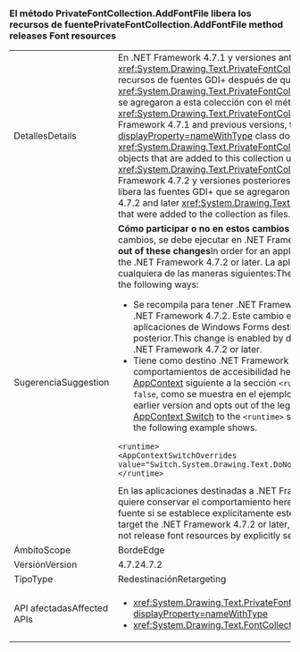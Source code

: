 ### <a name="privatefontcollectionaddfontfile-method-releases-font-resources"></a><span data-ttu-id="e644c-101">El método PrivateFontCollection.AddFontFile libera los recursos de fuente</span><span class="sxs-lookup"><span data-stu-id="e644c-101">PrivateFontCollection.AddFontFile method releases Font resources</span></span>

|   |   |
|---|---|
|<span data-ttu-id="e644c-102">Detalles</span><span class="sxs-lookup"><span data-stu-id="e644c-102">Details</span></span>|<span data-ttu-id="e644c-103">En .NET Framework 4.7.1 y versiones anteriores, la clase <xref:System.Drawing.Text.PrivateFontCollection?displayProperty=nameWithType> no libera los recursos de fuentes GDI+ después de que se elimine <xref:System.Drawing.Text.PrivateFontCollection> para los objetos <xref:System.Drawing.Font> que se agregaron a esta colección con el método <xref:System.Drawing.Text.PrivateFontCollection.AddFontFile(System.String)>.</span><span class="sxs-lookup"><span data-stu-id="e644c-103">In the .NET Framework 4.7.1 and previous versions, the <xref:System.Drawing.Text.PrivateFontCollection?displayProperty=nameWithType> class does not release the GDI+ font resources after the <xref:System.Drawing.Text.PrivateFontCollection> is disposed for <xref:System.Drawing.Font> objects that are added to this collection using the <xref:System.Drawing.Text.PrivateFontCollection.AddFontFile(System.String)> method.</span></span> <span data-ttu-id="e644c-104">En .NET Framework 4.7.2 y versiones posteriores, <xref:System.Drawing.Text.FontCollection.Dispose%2A> libera las fuentes GDI+ que se agregaron a la colección como archivos.</span><span class="sxs-lookup"><span data-stu-id="e644c-104">In the .NET Framework 4.7.2 and later <xref:System.Drawing.Text.FontCollection.Dispose%2A> releases the GDI+ fonts that were added to the collection as files.</span></span>|
|<span data-ttu-id="e644c-105">Sugerencia</span><span class="sxs-lookup"><span data-stu-id="e644c-105">Suggestion</span></span>|<span data-ttu-id="e644c-106"><strong>Cómo participar o no en estos cambios</strong> Para que una aplicación se beneficie de estos cambios, se debe ejecutar en .NET Framework 4.7.2 o una versión posterior.</span><span class="sxs-lookup"><span data-stu-id="e644c-106"><strong>How to opt in or out of these changes</strong>In order for an application to benefit from these changes, it must run on the .NET Framework 4.7.2 or later.</span></span> <span data-ttu-id="e644c-107">La aplicación se puede beneficiar de estos cambios de cualquiera de las maneras siguientes:</span><span class="sxs-lookup"><span data-stu-id="e644c-107">The application can benefit from these changes in either of the following ways:</span></span><ul><li><span data-ttu-id="e644c-108">Se recompila para tener .NET Framework 4.7.2 como destino.</span><span class="sxs-lookup"><span data-stu-id="e644c-108">It is recompiled to target the .NET Framework 4.7.2.</span></span> <span data-ttu-id="e644c-109">Este cambio está habilitado de forma predeterminada para las aplicaciones de Windows Forms destinadas a .NET Framework 4.7.2 o una versión posterior.</span><span class="sxs-lookup"><span data-stu-id="e644c-109">This change is enabled by default on Windows Forms applications that target the .NET Framework 4.7.2 or later.</span></span></li><li><span data-ttu-id="e644c-110">Tiene como destino .NET Framework 4.7.1 o una versión anterior, y no participa en los comportamientos de accesibilidad heredados mediante la adición del [modificador de AppContext](https://docs.microsoft.com/dotnet/framework/configure-apps/file-schema/runtime/appcontextswitchoverrides-element) siguiente a la sección <code>&lt;runtime&gt;</code> del archivo app.config y estableciéndolo en <code>false</code>, como se muestra en el ejemplo siguiente.</span><span class="sxs-lookup"><span data-stu-id="e644c-110">It targets the .NET Framework 4.7.1 or an earlier version and opts out of the legacy accessibility behaviors by adding the following [AppContext Switch](https://docs.microsoft.com/dotnet/framework/configure-apps/file-schema/runtime/appcontextswitchoverrides-element) to the <code>&lt;runtime&gt;</code> section of the app.config file and setting it to <code>false</code>, as the following example shows.</span></span></li></ul><pre><code class="lang-xml">&lt;runtime&gt;&#13;&#10;&lt;AppContextSwitchOverrides value=&quot;Switch.System.Drawing.Text.DoNotRemoveGdiFontsResourcesFromFontCollection=false&quot;/&gt;&#13;&#10;&lt;/runtime&gt;&#13;&#10;</code></pre><span data-ttu-id="e644c-111">En las aplicaciones destinadas a .NET Framework 4.7.2 o una versión posterior, y en las que se quiere conservar el comportamiento heredado, se puede participar en no liberar los recursos de fuente si se establece explícitamente este modificador de AppContext en <code>true</code>.</span><span class="sxs-lookup"><span data-stu-id="e644c-111">Applications that target the .NET Framework 4.7.2 or later, and want to preserve the legacy behavior can opt in to not release font resources by explicitly setting this AppContext switch to <code>true</code>.</span></span>|
|<span data-ttu-id="e644c-112">Ámbito</span><span class="sxs-lookup"><span data-stu-id="e644c-112">Scope</span></span>|<span data-ttu-id="e644c-113">Borde</span><span class="sxs-lookup"><span data-stu-id="e644c-113">Edge</span></span>|
|<span data-ttu-id="e644c-114">Versión</span><span class="sxs-lookup"><span data-stu-id="e644c-114">Version</span></span>|<span data-ttu-id="e644c-115">4.7.2</span><span class="sxs-lookup"><span data-stu-id="e644c-115">4.7.2</span></span>|
|<span data-ttu-id="e644c-116">Tipo</span><span class="sxs-lookup"><span data-stu-id="e644c-116">Type</span></span>|<span data-ttu-id="e644c-117">Redestinación</span><span class="sxs-lookup"><span data-stu-id="e644c-117">Retargeting</span></span>|
|<span data-ttu-id="e644c-118">API afectadas</span><span class="sxs-lookup"><span data-stu-id="e644c-118">Affected APIs</span></span>|<ul><li><xref:System.Drawing.Text.PrivateFontCollection.AddFontFile(System.String)?displayProperty=nameWithType></li><li><xref:System.Drawing.Text.FontCollection.Dispose?displayProperty=nameWithType></li></ul>|

